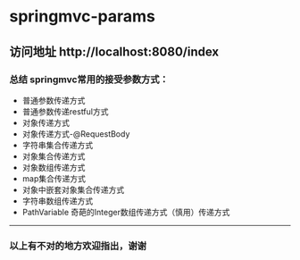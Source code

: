 # springmvc-params

## 访问地址 http://localhost:8080/index

### 总结 springmvc常用的接受参数方式：

* 普通参数传递方式
* 普通参数传递restful方式
* 对象传递方式
* 对象传递方式-@RequestBody
* 字符串集合传递方式
* 对象集合传递方式
* 对象数组传递方式
* map集合传递方式
* 对象中嵌套对象集合传递方式
* 字符串数组传递方式
* PathVariable 奇葩的Integer数组传递方式（慎用）传递方式

---
### 以上有不对的地方欢迎指出，谢谢

